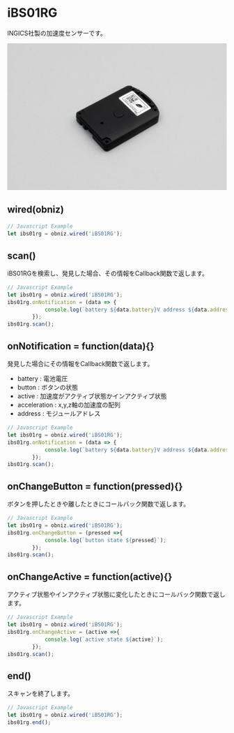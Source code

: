 # iBS01RG
INGICS社製の加速度センサーです。

![](image.jpg)


## wired(obniz)

```javascript
// Javascript Example
let ibs01rg = obniz.wired('iBS01RG');
```

## scan()

iBS01RGを検索し、発見した場合、その情報をCallback関数で返します。

```javascript
// Javascript Example
let ibs01rg = obniz.wired('iBS01RG');
ibs01rg.onNotification = (data => {
            console.log(`battery ${data.battery}V address ${data.address} button ${data.button} active ${data.active} acceleration ${data.acceleration[0].x},${data.acceleration[0].y},${data.acceleration[0].z} ${data.acceleration[1].x},${data.acceleration[1].y},${data.acceleration[1].z} ${data.acceleration[2].x},${data.acceleration[2].y},${data.acceleration[2].z}` ) ;
        });
ibs01rg.scan();
```

## onNotification = function(data){}

発見した場合にその情報をCallback関数で返します。

- battery : 電池電圧
- button : ボタンの状態
- active : 加速度がアクティブ状態かインアクティブ状態
- acceleration : x,y,z軸の加速度の配列
- address : モジュールアドレス

```javascript
// Javascript Example
let ibs01rg = obniz.wired('iBS01RG');
ibs01rg.onNotification = (data => {
            console.log(`battery ${data.battery}V address ${data.address} button ${data.button} active ${data.active} acceleration ${data.acceleration[0].x},${data.acceleration[0].y},${data.acceleration[0].z} ${data.acceleration[1].x},${data.acceleration[1].y},${data.acceleration[1].z} ${data.acceleration[2].x},${data.acceleration[2].y},${data.acceleration[2].z}` ) ;
        });
ibs01rg.scan();
```

## onChangeButton = function(pressed){}

ボタンを押したときや離したときにコールバック関数で返します。

```javascript
// Javascript Example
let ibs01rg = obniz.wired('iBS01RG');
ibs01rg.onChangeButton = (pressed =>{
            console.log(`button state ${pressed}`);
        });
ibs01rg.scan();
```

## onChangeActive = function(active){}

アクティブ状態やインアクティブ状態に変化したときにコールバック関数で返します。

```javascript
// Javascript Example
let ibs01rg = obniz.wired('iBS01RG');
ibs01rg.onChangeActive = (active =>{
            console.log(`active state ${active}`);
        });
ibs01rg.scan();
```

## end()

スキャンを終了します。

```javascript
// Javascript Example
let ibs01rg = obniz.wired('iBS01RG');
ibs01rg.end();
```
